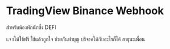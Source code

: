 # TradingView Binance Webhook

สำหรับห้องพักนักซิ่ง DEFI 

แจกให้ใช้ฟรี ใช้แล้วถูกใจ ช่วยกันทำบุญ บริจาคให้กับอะไรก็ได้ สาธุนะเพื่อน

